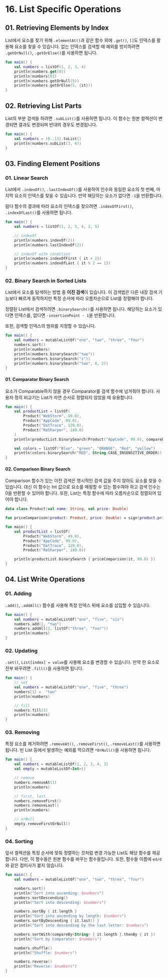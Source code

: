 # 16. List Specific Operations

## 01. Retrieving Elements by Index

List에서 요소를 찾기 위해 `.elementAt()`과 같은 함수 외에 `.get()`, `[]`도 인덱스를 활용해 요소를 찾을 수 있습니다.
없는 인덱스를 검색할 때 예외를 방지하려면 `.getOrNull()`, `.getOrElse()`를 사용하면 됩니다.

```kotlin
fun main() {
    val numbers = listOf(1, 2, 3, 4)
    println(numbers.get(0))
    println(numbers[0])
    println(numbers.getOrNull(5))
    println(numbers.getOrElse(5, {it}))
}
```

## 02. Retrieving List Parts

List의 부분 검색을 하려면 `.subList()`를 사용하면 됩니다.
이 함수는 원본 컬렉션이 변경되면 결과도 변경되며 반대의 경우도 변경됩니다.

```kotlin
fun main() {
    val numbers = (0..13).toList()
    println(numbers.subList(3, 6))
}
```

## 03. Finding Element Positions

### 01. Linear Search

List에서 `.indexOf()`, `.lastIndexOf()`를 사용하여 인수와 동일한 요소의 첫 번째, 마지막 요소의 인덱스를 찾을 수 있습니다.
만약 해당하는 요소가 없다면 `-1`을 반환합니다.

람다 함수의 결과에 따라 요소의 인덱스를 찾으려면 `.indexOfFirst()`, `.indexOfLast()`를 사용하면 됩니다.

```kotlin
fun main() {
    val numbers = listOf(1, 2, 3, 4, 2, 5)

    // indexOf
    println(numbers.indexOf(2))
    println(numbers.lastIndexOf(2))

    // indexOf with condition
    println(numbers.indexOfFirst { it > 2})
    println(numbers.indexOfLast { it % 2 == 1})
}
```

### 02. Binary Search in Sorted Lists

List에서 요소를 탐색하는 방법 중 **이진 검색**이 있습니다.
이 검색법은 다른 내장 검색 기능보다 빠르게 동작하지만 특정 순서에 따라 오름차순으로 List를 정렬해야 합니다.

정렬된 List에서 검색하려면 `.binarySearch()`를 사용하면 됩니다.
해당하는 요소가 있다면 인덱스를, 없다면 `-insertionPoint - 1`을 반환합니다.

또한, 검색할 인덱스의 범위를 지정할 수 있습니다.

```kotlin
fun main() {
    val numbers = mutableListOf("one", "two", "three", "four")
    numbers.sort()
    println(numbers)
    println(numbers.binarySearch("two"))
    println(numbers.binarySearch("z"))
    println(numbers.binarySearch("two", 0, 2))
}
```

#### 01. Comparator Binary Search

요소가 Comparable하지 않을 경우 Comparator를 검색 함수에 넘겨줘야 합니다.
사용자 정의 비교기는 List가 자연 순서로 정렬되지 않았을 때 유용합니다.

```kotlin
fun main() {
    val productList = listOf(
        Product("WebStorm", 49.0),
        Product("AppCode", 99.0),
        Product("DotTrace", 129.0),
        Product("ReSharper", 149.0)
    )
    println(productList.binarySearch(Product("AppCode", 99.0), compareBy<Product> { it.price }.thenBy { it.name }))

    val colors = listOf("Blue", "green", "ORANGE", "Red", "yellow")
    println(colors.binarySearch("RED", String.CASE_INSENSITIVE_ORDER))
}
```

#### 02. Comparison Binary Search

Comparison 함수가 있는 이진 검색은 명시적인 검색 값을 주지 않아도 요소를 찾을 수 있습니다.
대신 이 함수는 Int 값으로 요소를 매핑할 수 있는 함수여야 하고 검색 인수는 0을 반환할 수 있어야 합니다.
또한, List는 특정 함수에 따라 오름차순으로 정렬되어 있어야 합니다.

```kotlin
data class Product(val name: String, val price: Double)

fun priceComparison(product: Product, price: Double) = sign(product.price - price).toInt()

fun main() {
    val productList = listOf(
        Product("WebStorm", 49.0),
        Product("AppCode", 99.0),
        Product("DotTrace", 129.0),
        Product("ReSharper", 149.0))

    println(productList.binarySearch { priceComparison(it, 99.0) })
}
```

## 04. List Write Operations

### 01. Adding

`.add()`, `.addAll()` 함수를 사용해 특정 인덱스 뒤에 요소를 삽입할 수 있습니다.

```kotlin
fun main() {
    val numbers = mutableListOf("one", "five", "six")
    numbers.add(1, "two")
    numbers.addAll(2, listOf("three", "four"))
    println(numbers)
}
```

### 02. Updating

`.set()`, `List[index] = value`를 사용해 요소를 변경할 수 있습니다.
만약 한 요소로 전부 바꾸려면 `.fill()`을 사용하면 됩니다.

```kotlin
fun main() {
    // set
    val numbers = mutableListOf("one", "five", "three")
    numbers[1] =  "two"
    println(numbers)

    // fill
    numbers.fill(3)
    println(numbers)
}
```

### 03. Removing

특정 요소를 제거하려면 `.removeAt()`, `.removeFirst()`, `.removeLast()`를 사용하면 됩니다.
빈 List 등에서 발생하는 예외를 막으려면 `*OrNull()`을 사용하면 됩니다.

```kotlin
fun main() {
    val numbers = mutableListOf(1, 2, 3, 4, 3)
    val empty = mutableListOf<Int>()

    // remove
    numbers.removeAt(1)
    println(numbers)

    // first, last
    numbers.removeFirst()
    numbers.removeLast()
    println(numbers)

    // orNull
    empty.removeFirstOrNull()
}
```

### 04. Sorting

앞서 컬렉션을 특정 순서에 맞춰 정렬하는 것처럼 변경 가능한 List도 해당 함수를 제공합니다.
다만, 이 함수들은 원본 함수를 바꾸는 함수들입니다.
또한, 함수들 이름에 `ed/d`와 같은 접미사가 붙지 않습니다.

```kotlin
fun main() {
    val numbers = mutableListOf("one", "two", "three", "four")

    numbers.sort()
    println("Sort into ascending: $numbers")
    numbers.sortDescending()
    println("Sort into descending: $numbers")

    numbers.sortBy { it.length }
    println("Sort into ascending by length: $numbers")
    numbers.sortByDescending { it.last() }
    println("Sort into descending by the last letter: $numbers")

    numbers.sortWith(compareBy<String> { it.length }.thenBy { it })
    println("Sort by Comparator: $numbers")

    numbers.shuffle()
    println("Shuffle: $numbers")

    numbers.reverse()
    println("Reverse: $numbers")
}
```
